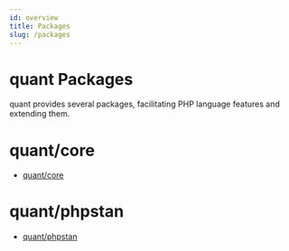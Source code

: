 ```yaml
---
id: overview
title: Packages
slug: /packages
---
```


# quant Packages

quant provides several packages, facilitating PHP language features and extending them.


# quant/core
- [quant/core](packages/quant/core) 

# quant/phpstan
- [quant/phpstan](packages/quant/phpstan) 